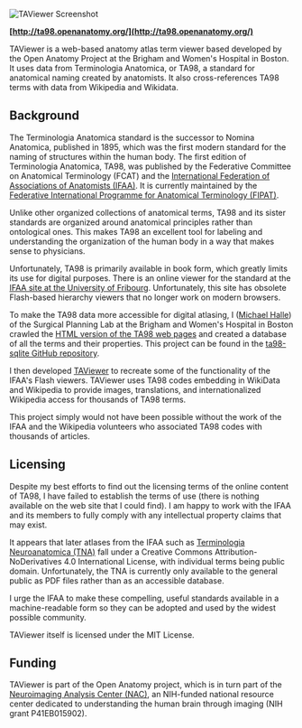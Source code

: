 ![TAViewer Screenshot](https://raw.githubusercontent.com/mhalle/taviewer/master/screenshot/taviewer1.png)

**[http://ta98.openanatomy.org/](http://ta98.openanatomy.org/)**

TAViewer is a web-based anatomy atlas term viewer based developed by the Open Anatomy Project at the Brigham and Women's Hospital in Boston.  It uses data from Terminologia Anatomica, or TA98, a standard for anatomical naming created by anatomists. It also cross-references TA98 terms with data from Wikipedia and Wikidata.

## Background

The Terminologia Anatomica standard is the successor to  Nomina Anatomica, published in 1895, which was the first modern standard for the naming of structures within the human body.  The first edition of Terminologia Anatomica, TA98, was published by the  Federative Committee on Anatomical Terminology (FCAT) and the 
[International Federation of Associations of Anatomists (IFAA)](http://www.ifaa.net/). It is currently maintained by the [Federative International Programme for Anatomical Terminology (FIPAT)](http:/http://fipat.library.dal.ca/).


Unlike other organized collections of anatomical terms, TA98 and its sister standards are organized around anatomical principles rather than ontological ones.  This makes TA98 an excellent tool for labeling and understanding the organization of the human body in a way that makes sense to physicians.

Unfortunately, TA98 is primarily available in book form, which greatly limits its use for digital purposes.  There is an online viewer for the standard at the [IFAA site at the University of Fribourg](https://www.unifr.ch/ifaa/). Unfortunately, this site  has obsolete Flash-based hierarchy viewers that no longer work on modern browsers. 

To make the TA98 data more accessible for digital atlasing, I ([Michael Halle](mailto:mhalle@bwh.harvard.edu)) of the Surgical Planning Lab at the Brigham and Women's Hospital in Boston crawled the [HTML version of the TA98 web pages](https://www.unifr.ch/ifaa/Public/EntryPage/TA98%20Tree/Alpha/All%20KWIC%20EN.htm) and created a database of all the terms and their properties.  This project can be found in the [ta98-sqlite GitHub repository](https://github.com/mhalle/ta98-sqlite).

I then developed [TAViewer](https://github.com/mhalle/ta98viewer) to recreate some of the functionality of the IFAA's Flash viewers. TAViewer uses TA98 codes embedding in WikiData and Wikipedia to provide images, translations, and internationalized Wikipedia access for thousands of TA98 terms.  

This project simply would not have been possible without the work of the IFAA and the Wikipedia volunteers who associated TA98 codes with thousands of articles.

## Licensing

Despite my best efforts to find out the licensing terms of the online content of TA98, I have failed to establish the terms of use (there is nothing available on the web site that I could find).  I am happy to work with the IFAA and its members to fully comply with any intellectual property claims that may exist. 

It appears that later atlases from the IFAA such as [Terminologia Neuroanatomica (TNA)](http://fipat.library.dal.ca/tna/) fall under a Creative Commons Attribution-NoDerivatives 4.0 International License, with individual terms being public domain.  Unfortunately, the TNA is currently only available to the general public as PDF files rather than as an accessible database.

I urge the IFAA to make these compelling, useful standards available in a machine-readable form so they can be adopted and used by the widest possible community.

TAViewer itself is licensed under the MIT License.

## Funding

TAViewer is part of the Open Anatomy project, which is in turn part of the [Neuroimaging Analysis Center (NAC)](http://nac.spl.harvard.edu/), an NIH-funded national resource center dedicated to understanding the human brain through imaging (NIH grant P41EB015902).
